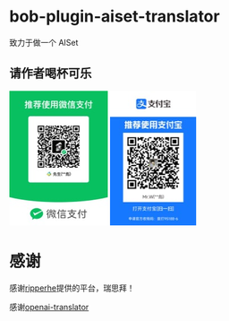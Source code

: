 # bob-plugin-aiset-translator
致力于做一个 AISet


## 请作者喝杯可乐  
![image](image/weixin.jpg)
![image](image/zhifubao.jpg)  

# 感谢 
感谢[ripperhe](https://github.com/ripperhe)提供的平台，瑞思拜！ 

感谢[openai-translator](https://github.com/openai-translator/bob-plugin-openai-translator)
